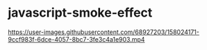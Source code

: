 # javascript-smoke-effect


https://user-images.githubusercontent.com/68927203/158024171-9ccf983f-6dce-4057-8bc7-3fe3c4a1e903.mp4

